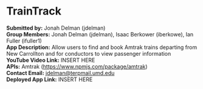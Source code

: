 # TrainTrack
**Submitted by:** Jonah Delman (jdelman)  
**Group Members:** Jonah Delman (jdelman), Isaac Berkower (iberkowe), Ian Fuller (ifuller1)  
**App Description:** Allow users to find and book Amtrak trains departing from New Carrollton and for conductors to view passenger information  
**YouTube Video Link:** INSERT HERE  
**APIs:** Amtrak (https://www.npmjs.com/package/amtrak)  
**Contact Email:**  jdelman@terpmail.umd.edu  
**Deployed App Link:**  INSERT HERE

